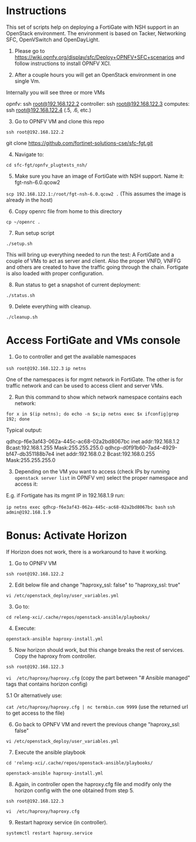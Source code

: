 Instructions
============

This set of scripts help on deploying a FortiGate with NSH support in an OpenStack environment.
The environment is based on Tacker, Networking SFC, OpenVSwitch and OpenDayLight.

1. Please go to https://wiki.opnfv.org/display/sfc/Deploy+OPNFV+SFC+scenarios and follow instructions to install OPNFV XCI.

2. After a couple hours you will get an OpenStack environment in one single Vm.

Internally you will see three or more VMs

opnfv:      ssh root@192.168.122.2
controller: ssh root@192.168.122.3
computes:   ssh root@192.168.122.4 (.5, .6, etc.)

3. Go to OPNFV VM and clone this repo

`ssh root@192.168.122.2`

git clone https://github.com/fortinet-solutions-cse/sfc-fgt.git

4. Navigate to:

`cd sfc-fgt/opnfv_plugtests_nsh/`

5. Make sure you have an image of FortiGate with NSH support. Name it: fgt-nsh-6.0.qcow2

`scp 192.168.122.1:/root/fgt-nsh-6.0.qcow2 .`
(This assumes the image is already in the host)

6. Copy openrc file from home to this directory

`cp ~/openrc .`

7. Run setup script

`./setup.sh`

This will bring up everything needed to run the test: A FortiGate and a couple of VMs to act as server and client.
Also the proper VNFD, VNFFG and others are created to have the traffic going through the chain.
Fortigate is also loaded with proper configuration.

8. Run status to get a snapshot of current deployment:

`./status.sh`

9. Delete everything with cleanup.

`./cleanup.sh`

Access FortiGate and VMs console
================================

1. Go to controller and get the available namespaces

`ssh root@192.168.122.3`
`ip netns`

One of the namespaces is for mgmt network in FortiGate. The other is for traffic network and can be used to access client and server VMs.

2. Run this command to show which network namespace contains each network:

`for x in $(ip netns); do echo -n $x;ip netns exec $x ifconfig|grep 192; done`

Typical output:

qdhcp-f6e3af43-062a-445c-ac68-02a2bd8067bc          inet addr:192.168.1.2  Bcast:192.168.1.255  Mask:255.255.255.0
qdhcp-d0f91b60-7ad4-4929-bf47-db351188b7e4          inet addr:192.168.0.2  Bcast:192.168.0.255  Mask:255.255.255.0

3. Depending on the VM you want to access (check IPs by running `openstack server list` in OPNFV vm) select the proper namespace and access it:

E.g. if Fortigate has its mgmt IP in 192.168.1.9 run:

`ip netns exec qdhcp-f6e3af43-062a-445c-ac68-02a2bd8067bc bash`
`ssh admin@192.168.1.9`


Bonus: Activate Horizon
=======================

If Horizon does not work, there is a workaround to have it working.

1. Go to OPNFV VM

`ssh root@192.168.122.2`

2. Edit below file and change "haproxy_ssl: false" to "haproxy_ssl: true"

`vi /etc/openstack_deploy/user_variables.yml`

3. Go to:

`cd releng-xci/.cache/repos/openstack-ansible/playbooks/`

4. Execute:

`openstack-ansible haproxy-install.yml`
 
5. Now horizon should work, but this change breaks the rest of services. Copy the haproxy from controller.

`ssh root@192.168.122.3`

`vi  /etc/haproxy/haproxy.cfg`
(copy the part between "# Ansible managed" tags that contains horizon config)

5.1 Or alternatively use:

`cat /etc/haproxy/haproxy.cfg | nc termbin.com 9999`
(use the returned url to get access to the file)

6. Go back to OPNFV VM and revert the previous change "haproxy_ssl: false"

`vi /etc/openstack_deploy/user_variables.yml`

7. Execute the ansible playbook

`cd 'releng-xci/.cache/repos/openstack-ansible/playbooks/`

`openstack-ansible haproxy-install.yml`

8. Again, in controller open the haproxy.cfg file and modify only the horizon config with the one obtained from step 5.

`ssh root@192.168.122.3`

`vi  /etc/haproxy/haproxy.cfg`

9. Restart haproxy service (in controller).

`systemctl restart haproxy.service`

